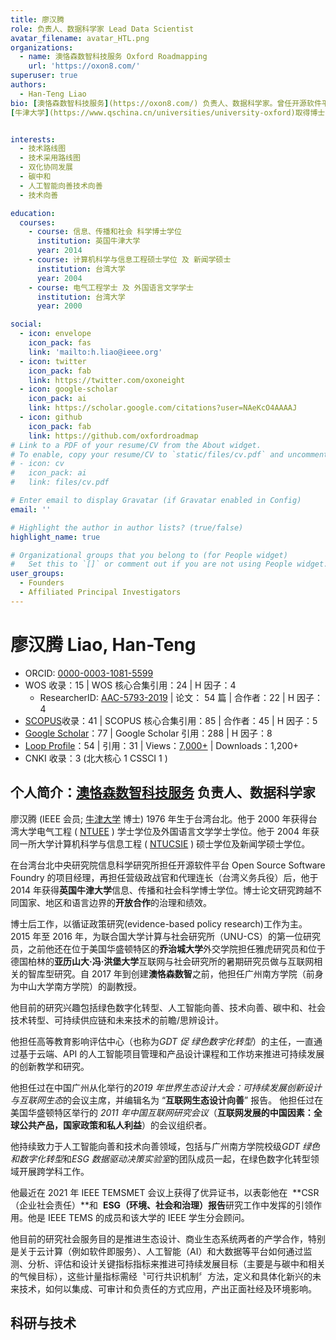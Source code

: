 ```yaml
---
title: 廖汉腾
role: 负责人、数据科学家 Lead Data Scientist
avatar_filename: avatar_HTL.png
organizations:
  - name: 澳恪森数智科技服务 Oxford Roadmapping 
    url: 'https://oxon8.com/'
superuser: true
authors:
  - Han-Teng Liao
bio: [澳恪森数智科技服务](https://oxon8.com/) 负责人、数据科学家。曾任开源软件平台项目经理后于
[牛津大学](https://www.qschina.cn/universities/university-oxford)取得博士，台湾大学[电气工程](https://web.ee.ntu.edu.tw/eng/about1.php)学士及外国语言文学双学士丶[计算机科学与信息工程](https://www.csie.ntu.edu.tw/) 及 新闻学双硕士。博士后工作以循证政策研究为主，先后于美国**乔治城大学**丶德国**亚历山大·冯·洪堡大学**丶**联合国大学**等互联网智库研究。自 2017 年到创建**澳恪森数智**之前，他担任广州南方学院（前身为中山大学南方学院）的副教授，完成2019 年世界生态设计大会：**互联网生态设计向善**报告丶省级一流课程丶校级研究中心及校级实验室等成果。研发兴趣包括 [数字化绿色化双化转型](https://joint-research-centre.ec.europa.eu/jrc-news/twin-green-digital-transition-how-sustainable-digital-technologies-could-enable-carbon-neutral-eu-2022-06-29_en)、[碳中和](https://www.frontiersin.org/articles/10.3389/fenvs.2023.1119011/abstract) 数智平台、及 [人工智能科技向善](https://aiforgood.itu.int/)。创建澳恪森目的是推进生态设计丶商业生态系统两者的产学合作，集成丶可审计和负责任的数据驱动决策产出正面社经及环境影响。


interests:
  - 技术路线图
  - 技术采用路线图
  - 双化协同发展
  - 碳中和
  - 人工智能向善技术向善
  - 技术向善

education:
  courses:
    - course: 信息、传播和社会 科学博士学位
      institution: 英国牛津大学
      year: 2014
    - course: 计算机科学与信息工程硕士学位 及 新闻学硕士
      institution: 台湾大学
      year: 2004
    - course: 电气工程学士 及 外国语言文学学士
      institution: 台湾大学
      year: 2000

social:
  - icon: envelope
    icon_pack: fas
    link: 'mailto:h.liao@ieee.org'
  - icon: twitter
    icon_pack: fab
    link: https://twitter.com/oxoneight
  - icon: google-scholar
    icon_pack: ai
    link: https://scholar.google.com/citations?user=NAeKcO4AAAAJ
  - icon: github
    icon_pack: fab
    link: https://github.com/oxfordroadmap
# Link to a PDF of your resume/CV from the About widget.
# To enable, copy your resume/CV to `static/files/cv.pdf` and uncomment the lines below.
# - icon: cv
#   icon_pack: ai
#   link: files/cv.pdf

# Enter email to display Gravatar (if Gravatar enabled in Config)
email: ''

# Highlight the author in author lists? (true/false)
highlight_name: true

# Organizational groups that you belong to (for People widget)
#   Set this to `[]` or comment out if you are not using People widget.
user_groups:
  - Founders
  - Affiliated Principal Investigators
---
```


# 廖汉腾 Liao, Han-Teng

- ORCID: [0000-0003-1081-5599](https://orcid.org/0000-0003-1081-5599)
- WOS 收录：15 | WOS 核心合集引用：24 | H 因子：4
  - ResearcherID: [AAC-5793-2019](https://www.webofscience.com/wos/author/rid/AAC-5793-2019) | 论文： 54 篇 | 合作者：22 | H 因子：4
- [SCOPUS](https://www.scopus.com/authid/detail.uri?authorId=57193528319)收录：41 | SCOPUS 核心合集引用：85 | 合作者：45 | H 因子：5
- [Google Scholar](https://scholar.google.com/citations?user=NAeKcO4AAAAJ)：77 | Google Scholar 引用：288 | H 因子：8
- [Loop Profile](https://loop.frontiersin.org/people/1440943/overview)：54 | 引用：31 | Views：[7,000+](https://loop.frontiersin.org/people/1440943/impact) | Downloads：1,200+
- CNKI 收录：3 (北大核心 1 CSSCI 1 )

## 个人简介：[澳恪森数智科技服务](https://oxon8.com/) 负责人、数据科学家

廖汉腾 (IEEE 会员; [牛津大学](https://www.qschina.cn/universities/university-oxford) 博士) 1976 年生于台湾台北。他于 2000 年获得台湾大学电气工程 ( [NTUEE](https://web.ee.ntu.edu.tw/eng/about1.php) ) 学士学位及外国语言文学学士学位。他于 2004 年获同一所大学计算机科学与信息工程 ( [NTUCSIE](https://www.csie.ntu.edu.tw/) ) 硕士学位及新闻学硕士学位。

在台湾台北中央研究院信息科学研究所担任开源软件平台 Open Source Software Foundry 的项目经理，再担任营级政战官和代理连长（台湾义务兵役）后，他于 2014 年获得**英国牛津大学**信息、传播和社会科学博士学位。博士论文研究跨越不同国家、地区和语言边界的**开放合作**的治理和绩效。

博士后工作，以循证政策研究(evidence-based policy research)工作为主。2015 年至 2016 年，为联合国大学计算与社会研究所（UNU-CS）的第一位研究员，之前他还在位于美国华盛顿特区的**乔治城大学**外交学院担任雅虎研究员和位于德国柏林的**亚历山大·冯·洪堡大学**互联网与社会研究所的暑期研究员做与互联网相关的智库型研究。自 2017 年到创建**澳恪森数智**之前，他担任广州南方学院（前身为中山大学南方学院）的副教授。

他目前的研究兴趣包括绿色数字化转型、人工智能向善、技术向善、碳中和、社会技术转型、可持续供应链和未来技术的前瞻/思辨设计。

他担任高等教育影响评估中心（也称为*GDT 促 绿色数字化转型*）的主任，一直通过基于云端、API 的人工智能项目管理和产品设计课程和工作坊来推进可持续发展的创新教学和研究。

他担任过在中国广州从化举行的*2019 年世界生态设计大会：可持续发展创新设计与互联网生态*的会议主席，并编辑名为 “**互联网生态设计向善**” 报告。 他担任过在美国华盛顿特区举行的 *2011 年中国互联网研究会议*（**互联网发展的中国因素：全球公共产品，国家政策和私人利益**）的会议组织者。

他持续致力于人工智能向善和技术向善领域，包括与广州南方学院校级*GDT 绿色和数字化转型*和*ESG 数据驱动决策实验室*的团队成员一起，在绿色数字化转型领域开展跨学科工作。

他最近在 2021 年 IEEE TEMSMET 会议上获得了优异证书，以表彰他在  **CSR（企业社会责任）**和  **ESG（环境、社会和治理）报告**研究工作中发挥的引领作用。他是 IEEE TEMS 的成员和该大学的 IEEE 学生分会顾问。

他目前的研究社会服务目的是推进生态设计、商业生态系统两者的产学合作，特别是关于云计算（例如软件即服务）、人工智能（AI）和大数据等平台如何通过监测、分析、评估和设计关键指标指标来推进可持续发展目标（主要是与碳中和相关的气候目标），这些计量指标需经〝可行共识机制〞方法，定义和具体化新兴的未来技术，如何以集成、可审计和负责任的方式应用，产出正面社经及环境影响。

## 科研与技术
